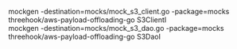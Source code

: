 mockgen -destination=mocks/mock_s3_client.go -package=mocks threehook/aws-payload-offloading-go S3ClientI<br/>
mockgen -destination=mocks/mock_s3_dao.go -package=mocks threehook/aws-payload-offloading-go S3DaoI<br/>